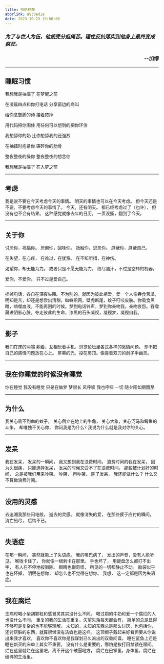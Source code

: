 ```yaml
---
title: 拒绝拯救
abbrlink: a9c0ed1a
date: 2023-10-23 19:00:00
---
```


### *为了与世人为伍，他接受分担痛苦。理性反抗落实到他身上最终变成疯狂。*
### <p align="right">--加缪</p>

----

## 睡眠习惯

我想我是抽搐了
在梦醒之前

在凌晨四点和你打电话
分享窗边的鸟叫

给你念蹩脚的诗
接着焚掉

用代码把你围住
用任何可以想到的把你环住

我想舔你的奶
比你想舔我的还强烈

在抽搐时抱紧你
碾碎你的肋骨

整夜整夜的操你
整夜整夜的想念你

我想我是抽搐了
在入梦之前

----

## 考虑

我是说不要在今天考虑今天的事情。
明天的事情也可以在今天考虑。
但今天还是不要，不要考虑今天的事情了。
今天，还有明天。
都已经考虑过了（也许），
但没有也不会有结果。
这种感觉就像去年的日历，
一页没撕，翻到了今天。

----

## 关于你

讨厌你，祝福你。
厌倦你，回味你。
抵触你，思念你。
屏蔽你，屏蔽自己。

在失望，在心疼，
在难过，在犹豫。
在不知所措，在神伤。

渴望你，却无能为力。
或者只是不愿无能为力，
绞尽脑汁，不过是空转的机器。

爱你，不爱你。
只不过是爱自己。

----


挂掉电话，各自在深夜失眠。不为别的，就因为彼此相爱，爱一个人像吞食苦瓜，明知是苦，却还是想尝出清甜。蜘蛛织网，壁虎断尾，蚊子叮咬皮肤。你吸食黑暗，啃噬血液，不能再困的时候。梦到电话铃声，梦到你亲吻我，亲吻哀怨。吞噬藏进阴影心脏，夺走彼此的生命，漆黑的石头凝视，凝视梦，凝视自我。

----

## 影子

我们在床的两端
躺着，互相玩着手机，浏览论坛里各式各样的感情问题。
却不把自己的感情问题放在心上。
屏幕的光，投在房顶。像提着双刀的刽子手幽灵。

----

## 我在你睡觉的时候没有睡觉

你在睡觉
我没有睡觉
只是在做梦
梦很长
风呼啸
我也呼啸
一切
随夕阳如期而至

----

## 为什么

我关心吸不到血的蚊子，
关心倒立在地上的牛角，
关心大象，关心河马和鳄鱼的斗争。
却唯独不关心你，
你问我是为什么?
我说为什么就是我对你的关心。

----

## 发呆

我在发呆，
发呆的一瞬间，
我又想到我在浪费时间。
浪费时间的我在发呆，
因为头很痛，
只能选择发呆，
发呆的时候又受不了在浪费时间。
那些被计划好的时间，
总是被我们用来吵架。
吵架，
再吵架，
除了发呆，
我还能做什么？
什么又不算做浪费时间。

----

## 没用的灵感

去追溯我那些闪电般，
逝去的灵感。
就像消失的爱，
在那些疲于应付的瞬间，
消亡殆尽，
后悔不已。

----

## 失语症

在那一瞬间，
突然就患上了失语症。
我的嘴巴病了，
发出的声音，没有人能听见。
喉咙卡住了，
你就像一根刺卡在那里。
手也坏了，
用键盘怎么都打不出字，
有人在不停地按删除。
眼睛也很奇怪，
所见的一切都静止不动。
脑袋似乎也在坏掉，
明明在想你，
却怎么也不觉得在想你。
我想，
这一定都是因为失语症。

----

## 我在腐烂

生病时喝小柴胡颗粒和感冒灵其实没什么不同。
喝过期的牛奶和爱一个腐烂的人也没什么不同，
重复的我的生活在重复，失望失落每天都会有，
简单的总是显得不够可是复杂的也不能够理解。
未知的，未知的东西总是那么讨厌，也包括你，
还讨厌脏的东西，就算很懒没有洁癖也是这样。
这顶帽子戴起来好看但要从你说出来我才喜欢，
喜欢你不喜欢你是我谋划已久派出的双重间谍。
睡在鲨鱼上还是睡在新买的床单上其实不重要，
没有什么是重要的，哪怕是挨打囚禁锁在房间。
烂在这里就烂在这里吧，离不开这个破逼地方，
腐烂在巴掌里，身体里，腐烂在破碎的生活里。
